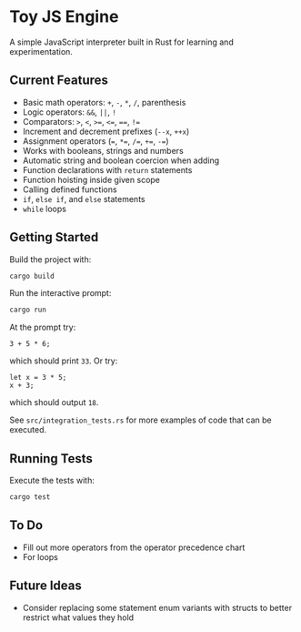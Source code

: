 # Toy JS Engine

A simple JavaScript interpreter built in Rust for learning and experimentation.

## Current Features
- Basic math operators: `+`, `-`, `*`, `/`, parenthesis
- Logic operators: `&&`, `||`, `!`
- Comparators: `>`, `<`, `>=`, `<=`, `==`, `!=`
- Increment and decrement prefixes (`--x`, `++x`)
- Assignment operators (`=`, `*=`, `/=`, `+=`, `-=`)
- Works with booleans, strings and numbers
- Automatic string and boolean coercion when adding
- Function declarations with `return` statements
- Function hoisting inside given scope
- Calling defined functions
- `if`, `else if`, and `else` statements
- `while` loops

## Getting Started
Build the project with:
```bash
cargo build
```

Run the interactive prompt:
```bash
cargo run
```
At the prompt try:
```text
3 + 5 * 6;
```
which should print `33`. Or try:
```text
let x = 3 * 5;
x + 3;
```
which should output `18`.

See `src/integration_tests.rs` for more examples of code that can be executed.

## Running Tests
Execute the tests with:
```bash
cargo test
```

## To Do
- Fill out more operators from the operator precedence chart
- For loops

## Future Ideas
- Consider replacing some statement enum variants with structs to better restrict what values they hold
